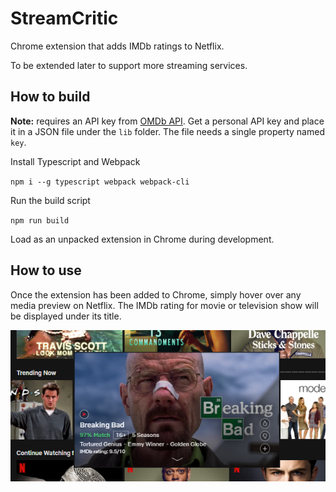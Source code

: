 # StreamCritic
Chrome extension that adds IMDb ratings to Netflix.

To be extended later to support more streaming services.

## How to build

**Note:** requires an API key from [OMDb API](http://www.omdbapi.com/). Get a personal API key and place it in a JSON file under the `lib` folder. The file needs a single property named `key`.

Install Typescript and Webpack

`npm i --g typescript webpack webpack-cli`

Run the build script

`npm run build`

Load as an unpacked extension in Chrome during development.

## How to use

Once the extension has been added to Chrome, simply hover over any media preview on Netflix. The IMDb rating for movie or television show will be displayed under its title.

![example](example.png?raw=true)
